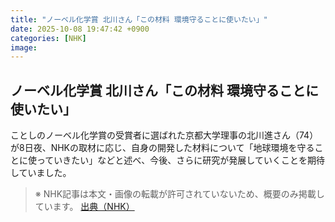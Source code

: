 ```yaml
---
title: "ノーベル化学賞 北川さん「この材料 環境守ることに使いたい」"
date: 2025-10-08 19:47:42 +0900
categories: [NHK]
image: 
---
```

## ノーベル化学賞 北川さん「この材料 環境守ることに使いたい」

ことしのノーベル化学賞の受賞者に選ばれた京都大学理事の北川進さん（74）が8日夜、NHKの取材に応じ、自身の開発した材料について「地球環境を守ることに使っていきたい」などと述べ、今後、さらに研究が発展していくことを期待していました。

> ※ NHK記事は本文・画像の転載が許可されていないため、概要のみ掲載しています。
[出典（NHK）](http://www3.nhk.or.jp/news/html/20251009/k10014945141000.html)
